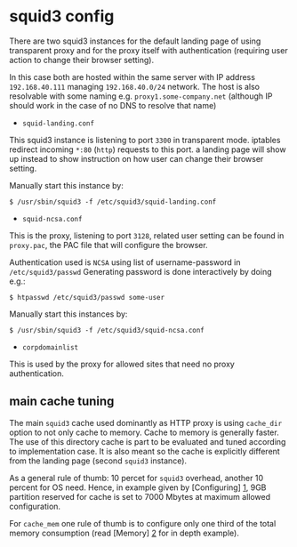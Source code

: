 squid3 config
=============

There are two squid3 instances for the default landing page of using transparent proxy
and for the proxy itself with authentication (requiring user action to change their
browser setting).

In this case both are hosted within the same server with IP address `192.168.40.111`
managing `192.168.40.0/24` network. The host is also resolvable with some naming e.g.
`proxy1.some-company.net` (although IP should work in the case of no DNS to resolve
that name)

* `squid-landing.conf`

This squid3 instance is listening to port `3300` in transparent mode.
iptables redirect incoming `*:80` (`http`) requests to this port.
a landing page will show up instead to show instruction on how user can change their
browser setting.

Manually start this instance by:

`$ /usr/sbin/squid3 -f /etc/squid3/squid-landing.conf`

* `squid-ncsa.conf`

This is the proxy, listening to port `3128`, related user setting can be found in
`proxy.pac`, the PAC file that will configure the browser.

Authentication used is `NCSA` using list of username-password in `/etc/squid3/passwd`
Generating password is done interactively by doing e.g.:

`$ htpasswd /etc/squid3/passwd some-user`

Manually start this instances by:

`$ /usr/sbin/squid3 -f /etc/squid3/squid-ncsa.conf`

* `corpdomainlist`

This is used by the proxy for allowed sites that need no proxy authentication.

main cache tuning
-----------------

The main `squid3` cache used dominantly as HTTP proxy is using `cache_dir` option
to not only cache to memory. Cache to memory is generally faster. The use of this
directory cache is part to be evaluated and tuned according to implementation
case. It is also meant so the cache is explicitly different from the landing page
(second `squid3` instance).

As a general rule of thumb: 10 percet for `squid3` overhead, another 10 percent for OS need. Hence,
in example given by [Configuring] [1], 9GB partition reserved for cache is
set to 7000 Mbytes at maximum allowed configuration.

For `cache_mem` one rule of thumb is to configure only one third of the total memory
consumption (read [Memory] [2] for in depth example).

  [1]: http://wiki.squid-cache.org/SquidFaq/ConfiguringSquid	"Squid FAQ Configuring"
  [2]: http://wiki.squid-cache.org/SquidFaq/SquidMemory			"Squid FAQ Memory"

